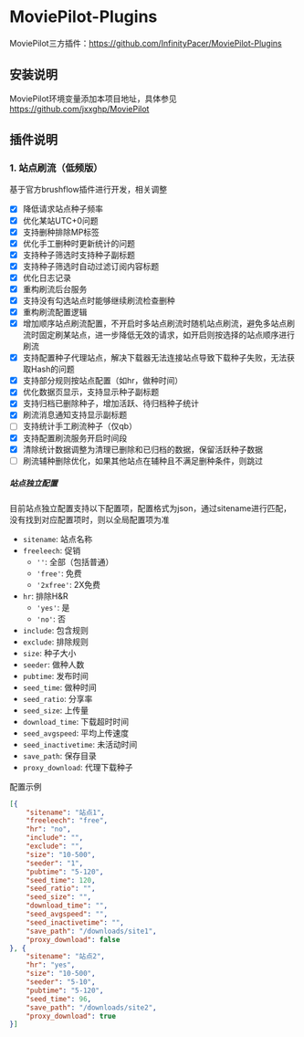 # MoviePilot-Plugins
MoviePilot三方插件：https://github.com/InfinityPacer/MoviePilot-Plugins

## 安装说明
MoviePilot环境变量添加本项目地址，具体参见 https://github.com/jxxghp/MoviePilot

## 插件说明

### 1. 站点刷流（低频版）
基于官方brushflow插件进行开发，相关调整
  - [x] 降低请求站点种子频率
  - [x] 优化某站UTC+0问题
  - [x] 支持删种排除MP标签
  - [x] 优化手工删种时更新统计的问题
  - [x] 支持种子筛选时支持种子副标题
  - [x] 支持种子筛选时自动过滤订阅内容标题
  - [x] 优化日志记录
  - [x] 重构刷流后台服务
  - [x] 支持没有勾选站点时能够继续刷流检查删种
  - [x] 重构刷流配置逻辑
  - [x] 增加顺序站点刷流配置，不开启时多站点刷流时随机站点刷流，避免多站点刷流时固定刷某站点，进一步降低无效的请求，如开启则按选择的站点顺序进行刷流
  - [x] 支持配置种子代理站点，解决下载器无法连接站点导致下载种子失败，无法获取Hash的问题
  - [x] 支持部分规则按站点配置（如hr，做种时间）
  - [x] 优化数据页显示，支持显示种子副标题
  - [x] 支持归档已删除种子，增加活跃、待归档种子统计
  - [x] 刷流消息通知支持显示副标题
  - [ ] 支持统计手工刷流种子（仅qb）
  - [x] 支持配置刷流服务开启时间段
  - [x] 清除统计数据调整为清理已删除和已归档的数据，保留活跃种子数据
  - [ ] 刷流辅种删除优化，如果其他站点在辅种且不满足删种条件，则跳过
  
  ##### 站点独立配置

  目前站点独立配置支持以下配置项，配置格式为json，通过sitename进行匹配，没有找到对应配置项时，则以全局配置项为准

  - `sitename`: 站点名称
  - `freeleech`: 促销
    - `''`: 全部（包括普通）
    - `'free'`: 免费
    - `'2xfree'`: 2X免费
  - `hr`: 排除H&R
    - `'yes'`: 是
    - `'no'`: 否
  - `include`: 包含规则
  - `exclude`: 排除规则
  - `size`: 种子大小
  - `seeder`: 做种人数
  - `pubtime`: 发布时间
  - `seed_time`: 做种时间
  - `seed_ratio`: 分享率
  - `seed_size`: 上传量
  - `download_time`: 下载超时时间
  - `seed_avgspeed`: 平均上传速度
  - `seed_inactivetime`: 未活动时间
  - `save_path`: 保存目录
  - `proxy_download`: 代理下载种子
  
  配置示例

  ```json
  [{
      "sitename": "站点1",
      "freeleech": "free",
      "hr": "no",
      "include": "",
      "exclude": "",
      "size": "10-500",
      "seeder": "1",
      "pubtime": "5-120",
      "seed_time": 120,
      "seed_ratio": "",
      "seed_size": "",
      "download_time": "",
      "seed_avgspeed": "",
      "seed_inactivetime": "",
      "save_path": "/downloads/site1",
      "proxy_download": false
  }, {
      "sitename": "站点2",
      "hr": "yes",
      "size": "10-500",
      "seeder": "5-10",
      "pubtime": "5-120",
      "seed_time": 96,
      "save_path": "/downloads/site2",
      "proxy_download": true
  }]
  ```  






